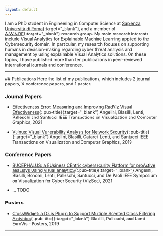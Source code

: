```yaml
---
layout: default
---
```

I am a PhD student in Engineering in Computer Science at [Sapienza Università di Roma](https://www.uniroma1.it){:target="_blank"}, and a member of [A.W.A.RE](http://aware.diag.uniroma1.it){:target="_blank"} research group. My main research interests include Visual Analytics for Explainable Machine Learning applied to the Cybersecurity domain. In particular, my research focuses on supporting humans in decision-making regarding cyber threat analysis and management by using explainable Visual Analytics solutions. On these topics, I have published more than ten publications in peer-reviewed international journals and conferences.

<hr>
## Publications
Here the list of my publications, which includes 2 journal papers, X conference papers, and 1 poster.

### Journal Papers
- [Effectiveness Error: Measuring and Improving RadViz Visual Effectiveness](https://doi.org/10.1109/TVCG.2021.3104879){:.pub-title}{:target="_blank"}
  <span class="pub-authors">Angelini, Blasilli, Lenti, Palleschi and Santucci</span>
  <span class="pub-venue">IEEE Transactions on Visualization and Computer Graphics, 2021</span>

- [Vulnus: Visual Vunerability Analysis for Network Security](https://doi.org/10.1109/TVCG.2018.2865028){:.pub-title}{:target="_blank"}
  <span class="pub-authors">Angelini, Blasilli, Catarci, Lenti, and Santucci</span>
  <span class="pub-venue">IEEE Transactions on Visualization and Computer Graphics, 2019</span>

### Conference Papers

- [BUCEPHALUS: a BUsiness CEntric cybersecurity Platform for proActive anaLisys Using visual analyticS](){:.pub-title}{:target="_blank"}
  <span class="pub-authors">Angelini, Blasilli, Bonomi, Lenti, Palleschi, Santucci, and De Paoli</span>
  <span class="pub-venue">IEEE Symposium on Visualization for Cyber Security (VizSec), 2021</span>

- ... TODO

### Posters

- [CrossWidget: a D3.js Plugin to Support Multiple Scented Cross Filtering Activities](https://doi.org/10.2312/eurp.20191131){:.pub-title}{:target="_blank"}
  <span class="pub-authors">Blasilli, Palleschi, and Lenti</span>
  <span class="pub-venue">EuroVis - Posters, 2019</span>
  
<hr>